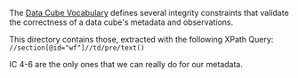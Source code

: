 The [Data Cube Vocabulary](https://www.w3.org/TR/vocab-data-cube/) defines several integrity constraints that validate the correctness of a data cube's metadata and observations.

This directory contains those, extracted with the following XPath Query: `//section[@id="wf"]//td/pre/text()`


IC 4-6 are the only ones that we can really do for our metadata.